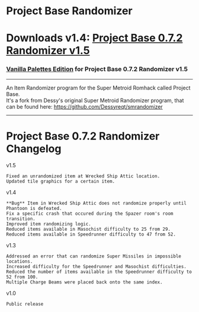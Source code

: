 # Project Base Randomizer
# Downloads v1.4: [Project Base 0.7.2 Randomizer v1.5](https://github.com/Galamoz/ProjectBaseRandomizer/releases/download/1.5/SMPB.Item.Randomizer.v1.5.exe)  
### [Vanilla Palettes Edition](https://github.com/Galamoz/ProjectBaseRandomizer/releases/download/1.5a/SMPB.Item.Randomizer.v1.5.-.Vanilla.Palettes.exe) for Project Base 0.7.2 Randomizer v1.5


----------------------------------------------  

An Item Randomizer program for the Super Metroid Romhack called Project Base.  
It's a fork from Dessy's original Super Metroid Randomizer program, that can be found here: https://github.com/Dessyreqt/smrandomizer

----------------------------------------------
# Project Base 0.7.2 Randomizer Changelog

v1.5

	Fixed an unrandomized item at Wrecked Ship Attic location.
	Updated tile graphics for a certain item.

v1.4

	**Bug** Item in Wrecked Ship Attic does not randomize properly until Phantoon is defeated.
	Fix a specific crash that occured during the Spazer room's room transition.
	Improved item randomizing logic.
	Reduced items available in Masochist difficulty to 25 from 29.
	Reduced items available in Speedrunner difficulty to 47 from 52.

v1.3    

	Addressed an error that can randomize Super Missiles in impossible locations.  
	Increased difficulty for the Speedrunner and Masochist difficulties.    
	Reduced the number of items available in the Speedrunner difficulty to 52 from 100.  
	Multiple Charge Beams were placed back onto the same index.    
	
  
v1.0  

	Public release
